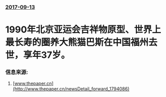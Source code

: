 ### [2017-09-13](/news/2017/09/13/index.md)

##### 
#  1990年北京亚运会吉祥物原型、世界上最长寿的圈养大熊猫巴斯在中国福州去世，享年37岁。 




### 信息来源:

1. [www.thepaper.cn](http://www.thepaper.cn/newsDetail_forward_1794086)
